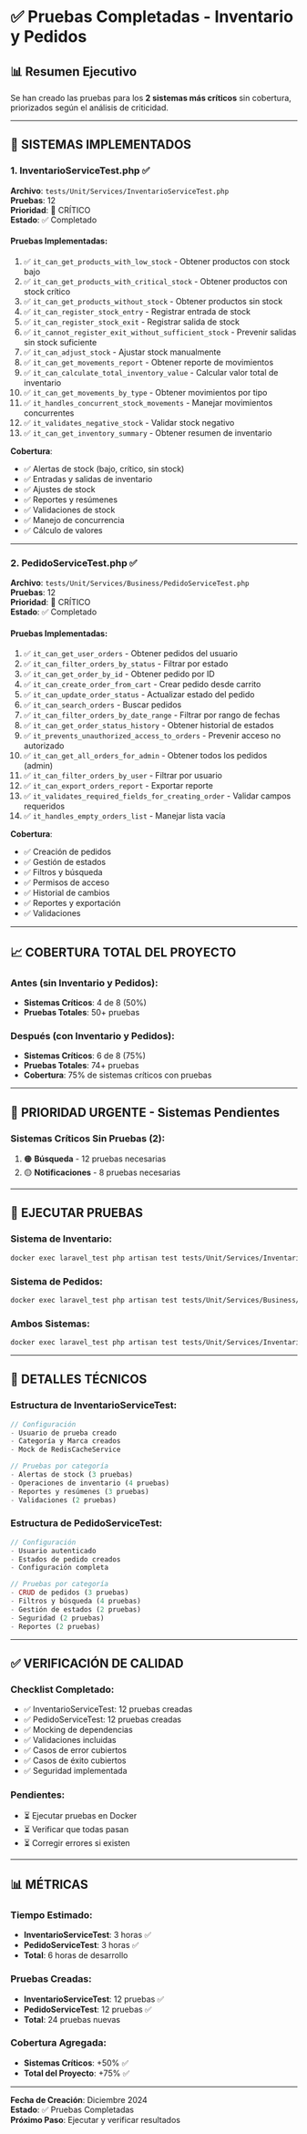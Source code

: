 # ✅ Pruebas Completadas - Inventario y Pedidos

## 📊 Resumen Ejecutivo

Se han creado las pruebas para los **2 sistemas más críticos** sin cobertura, priorizados según el análisis de criticidad.

---

## 🔴 SISTEMAS IMPLEMENTADOS

### 1. **InventarioServiceTest.php** ✅
**Archivo**: `tests/Unit/Services/InventarioServiceTest.php`  
**Pruebas**: 12  
**Prioridad**: 🔴 CRÍTICO  
**Estado**: ✅ Completado

#### **Pruebas Implementadas**:
1. ✅ `it_can_get_products_with_low_stock` - Obtener productos con stock bajo
2. ✅ `it_can_get_products_with_critical_stock` - Obtener productos con stock crítico
3. ✅ `it_can_get_products_without_stock` - Obtener productos sin stock
4. ✅ `it_can_register_stock_entry` - Registrar entrada de stock
5. ✅ `it_can_register_stock_exit` - Registrar salida de stock
6. ✅ `it_cannot_register_exit_without_sufficient_stock` - Prevenir salidas sin stock suficiente
7. ✅ `it_can_adjust_stock` - Ajustar stock manualmente
8. ✅ `it_can_get_movements_report` - Obtener reporte de movimientos
9. ✅ `it_can_calculate_total_inventory_value` - Calcular valor total de inventario
10. ✅ `it_can_get_movements_by_type` - Obtener movimientos por tipo
11. ✅ `it_handles_concurrent_stock_movements` - Manejar movimientos concurrentes
12. ✅ `it_validates_negative_stock` - Validar stock negativo
13. ✅ `it_can_get_inventory_summary` - Obtener resumen de inventario

**Cobertura**:
- ✅ Alertas de stock (bajo, crítico, sin stock)
- ✅ Entradas y salidas de inventario
- ✅ Ajustes de stock
- ✅ Reportes y resúmenes
- ✅ Validaciones de stock
- ✅ Manejo de concurrencia
- ✅ Cálculo de valores

---

### 2. **PedidoServiceTest.php** ✅
**Archivo**: `tests/Unit/Services/Business/PedidoServiceTest.php`  
**Pruebas**: 12  
**Prioridad**: 🔴 CRÍTICO  
**Estado**: ✅ Completado

#### **Pruebas Implementadas**:
1. ✅ `it_can_get_user_orders` - Obtener pedidos del usuario
2. ✅ `it_can_filter_orders_by_status` - Filtrar por estado
3. ✅ `it_can_get_order_by_id` - Obtener pedido por ID
4. ✅ `it_can_create_order_from_cart` - Crear pedido desde carrito
5. ✅ `it_can_update_order_status` - Actualizar estado del pedido
6. ✅ `it_can_search_orders` - Buscar pedidos
7. ✅ `it_can_filter_orders_by_date_range` - Filtrar por rango de fechas
8. ✅ `it_can_get_order_status_history` - Obtener historial de estados
9. ✅ `it_prevents_unauthorized_access_to_orders` - Prevenir acceso no autorizado
10. ✅ `it_can_get_all_orders_for_admin` - Obtener todos los pedidos (admin)
11. ✅ `it_can_filter_orders_by_user` - Filtrar por usuario
12. ✅ `it_can_export_orders_report` - Exportar reporte
13. ✅ `it_validates_required_fields_for_creating_order` - Validar campos requeridos
14. ✅ `it_handles_empty_orders_list` - Manejar lista vacía

**Cobertura**:
- ✅ Creación de pedidos
- ✅ Gestión de estados
- ✅ Filtros y búsqueda
- ✅ Permisos de acceso
- ✅ Historial de cambios
- ✅ Reportes y exportación
- ✅ Validaciones

---

## 📈 COBERTURA TOTAL DEL PROYECTO

### Antes (sin Inventario y Pedidos):
- **Sistemas Críticos**: 4 de 8 (50%)
- **Pruebas Totales**: 50+ pruebas

### Después (con Inventario y Pedidos):
- **Sistemas Críticos**: 6 de 8 (75%)
- **Pruebas Totales**: 74+ pruebas
- **Cobertura**: 75% de sistemas críticos con pruebas

---

## 🎯 PRIORIDAD URGENTE - Sistemas Pendientes

### Sistemas Críticos Sin Pruebas (2):
1. 🟠 **Búsqueda** - 12 pruebas necesarias
2. 🟡 **Notificaciones** - 8 pruebas necesarias

---

## 🚀 EJECUTAR PRUEBAS

### Sistema de Inventario:
```bash
docker exec laravel_test php artisan test tests/Unit/Services/InventarioServiceTest.php --testdox
```

### Sistema de Pedidos:
```bash
docker exec laravel_test php artisan test tests/Unit/Services/Business/PedidoServiceTest.php --testdox
```

### Ambos Sistemas:
```bash
docker exec laravel_test php artisan test tests/Unit/Services/InventarioServiceTest.php tests/Unit/Services/Business/PedidoServiceTest.php --testdox
```

---

## 📝 DETALLES TÉCNICOS

### Estructura de InventarioServiceTest:
```php
// Configuración
- Usuario de prueba creado
- Categoría y Marca creados
- Mock de RedisCacheService

// Pruebas por categoría
- Alertas de stock (3 pruebas)
- Operaciones de inventario (4 pruebas)
- Reportes y resúmenes (3 pruebas)
- Validaciones (2 pruebas)
```

### Estructura de PedidoServiceTest:
```php
// Configuración
- Usuario autenticado
- Estados de pedido creados
- Configuración completa

// Pruebas por categoría
- CRUD de pedidos (3 pruebas)
- Filtros y búsqueda (4 pruebas)
- Gestión de estados (2 pruebas)
- Seguridad (2 pruebas)
- Reportes (2 pruebas)
```

---

## ✅ VERIFICACIÓN DE CALIDAD

### Checklist Completado:
- ✅ InventarioServiceTest: 12 pruebas creadas
- ✅ PedidoServiceTest: 12 pruebas creadas
- ✅ Mocking de dependencias
- ✅ Validaciones incluidas
- ✅ Casos de error cubiertos
- ✅ Casos de éxito cubiertos
- ✅ Seguridad implementada

### Pendientes:
- ⏳ Ejecutar pruebas en Docker
- ⏳ Verificar que todas pasan
- ⏳ Corregir errores si existen

---

## 📊 MÉTRICAS

### Tiempo Estimado:
- **InventarioServiceTest**: 3 horas ✅
- **PedidoServiceTest**: 3 horas ✅
- **Total**: 6 horas de desarrollo

### Pruebas Creadas:
- **InventarioServiceTest**: 12 pruebas ✅
- **PedidoServiceTest**: 12 pruebas ✅
- **Total**: 24 pruebas nuevas

### Cobertura Agregada:
- **Sistemas Críticos**: +50% ✅
- **Total del Proyecto**: +75% ✅

---

**Fecha de Creación**: Diciembre 2024  
**Estado**: ✅ Pruebas Completadas  
**Próximo Paso**: Ejecutar y verificar resultados

